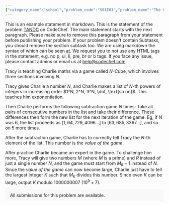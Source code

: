 ```yaml
---
{"category_name":"school","problem_code":"S01E01","problem_name":"The One Where It All Began","problemComponents":{"constraints":"- $1 \\leq T \\leq 10^3$\n- $1 \\leq N \\leq 10^3$\n","constraintsState":true,"subtasks":"","subtasksState":true,"inputFormat":"- First line will contain $T$, number of testcases. Then the testcases follow.\n- Each testcase contains of a single line of input, one integers $N$.\n","inputFormatState":true,"outputFormat":"For each test case print \u0022YES\u0022 if Chef can divide the cookies according to the given rules, else print \u0022NO\u0022.\n\nYou may print each character of each string in uppercase or lowercase (for example, the strings \u0022yEs\u0022, \u0022yes\u0022, \u0022Yes\u0022 and \u0022YES\u0022 will all be treated as identical).","outputFormatState":true,"sampleTestCases":{"0":{"id":1,"input":"3\n42\n5\n909","output":"YES\nNO\nYES","explanation":"**Test case 1**: One possible way of distribution would be $2, 4, 6, 8, 10, 12$.\n\n**Test case 2**: It is impossible to divide $5$ cookies among six friends according to given rules.","isDeleted":false}}},"video_editorial_url":"https://youtu.be/2fvCMOtM7D8","languages_supported":{"0":"CPP14","1":"C","2":"JAVA","3":"PYTH 3.6","4":"CPP17","5":"PYTH","6":"PYP3","7":"CS2","8":"ADA","9":"PYPY","10":"TEXT","11":"PAS fpc","12":"NODEJS","13":"RUBY","14":"PHP","15":"GO","16":"HASK","17":"TCL","18":"PERL","19":"SCALA","20":"LUA","21":"kotlin","22":"BASH","23":"JS","24":"LISP sbcl","25":"rust","26":"PAS gpc","27":"BF","28":"CLOJ","29":"R","30":"D","31":"CAML","32":"FORT","33":"ASM","34":"swift","35":"FS","36":"WSPC","37":"LISP clisp","38":"SQL","39":"SCM guile","40":"PERL6","41":"ERL","42":"CLPS","43":"ICK","44":"NICE","45":"PRLG","46":"ICON","47":"COB","48":"SCM chicken","49":"PIKE","50":"SCM qobi","51":"ST","52":"SQLQ","53":"NEM"},"max_timelimit":0.5,"source_sizelimit":50000,"problem_author":"notsoloud","problem_tester":"","date_added":"21-11-2021","tags":{"0":"cakewalk","1":"cakewalk","2":"four2021","3":"four2021","4":"notsoloud"},"problem_difficulty_level":"Unavailable","best_tag":"","editorial_url":"https://discuss.codechef.com/problems/S01E01","time":{"view_start_date":1638207000,"submit_start_date":1638207000,"visible_start_date":1638207000,"end_date":1735669800},"is_direct_submittable":false,"problemDiscussURL":"https://discuss.codechef.com/search?q=S01E01","is_proctored":false,"visitedContests":{},"layout":"problem"}
---
```

This is an example statement in markdown. This is the statement of the problem [TANDC](https://codechef.com/problems/TANDC) on CodeChef. The main statement starts with the next paragraph. Please make sure to remove this paragraph from your statement before publishing your problem. If your problem doesn't contain Subtasks, you should remove the section subtask too. We are using markdown the syntax of which can be seen [at](https://github.com/showdownjs/showdown/wiki/Showdown's-Markdown-syntax). We request you to not use any HTML tags in the statement, e.g. no p, ul, li, pre, br or b tags. If you face any issue, please contact admins or email us at help@codechef.com.

Tracy is teaching Charlie maths via a game called $N$-Cube, which involves three sections involving $N$.

Tracy gives Charlie a number $N$, and Charlie makes a list of $N$-th powers of integers in increasing order $1^N, 2^N, 3^N, \dot, \text{so on}$. This teaches him exponentiation.

Then Charlie performs the following subtraction game $N$ times: Take all pairs of consecutive numbers in the list and take their difference. These differences then form the new list for the next iteration of the game. Eg, if $N$ was 6, the list proceeds as $[1, 64, 729, 4096 ... ]$ to $[63, 685, 3367 ...]$, and so on $5$ more times.

After the subtraction game, Charlie has to correctly tell Tracy the $N$-th element of the list. This number is the *value of the game*.

After practice Charlie became an expert in the game. To challenge him more, Tracy will give two numbers $M$ (where $M$ is a prime) and $R$ instead of just a single number $N$, and the game must start from $M_R - 1$ instead of $N$. Since the *value of the game* can now become large, Charlie just have to tell the largest integer $K$ such that $M_K$ divides this number. Since even $K$ can be large, output $K$ modulo 1000000007 ($10^9 + 7$).

<aside style='background: #f8f8f8;padding: 10px 15px;'><div>All submissions for this problem are available.</div></aside>